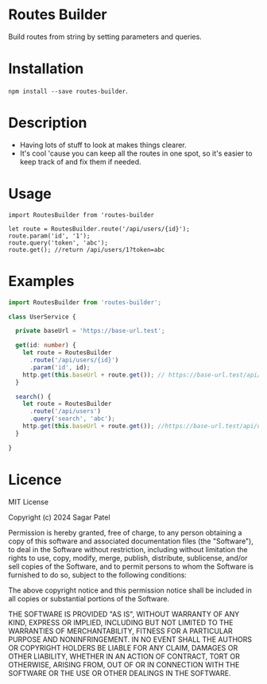 # Routes Builder

Build routes from string by setting parameters and queries.

# Installation
`npm install --save routes-builder`.

# Description

- Having lots of stuff to look at makes things clearer.
- It's cool 'cause you can keep all the routes in one spot, so it's easier to keep track of and fix them if needed.

# Usage

```
import RoutesBuilder from 'routes-builder

let route = RoutesBuilder.route('/api/users/{id}');
route.param('id', '1');
route.query('token', 'abc');
route.get(); //return /api/users/1?token=abc
```

# Examples

```typescript
import RoutesBuilder from 'routes-builder';

class UserService {

  private baseUrl = 'https://base-url.test';

  get(id: number) {
    let route = RoutesBuilder
      .route('/api/users/{id}')
      .param('id', id);
    http.get(this.baseUrl + route.get()); // https://base-url.test/api/users/1
  }

  search() {
    let route = RoutesBuilder
      .route('/api/users')
      .query('search', 'abc');
    http.get(this.baseUrl + route.get()); //https://base-url.test/api/users?search=abc
  }

}
```

# Licence

MIT License

Copyright (c) 2024 Sagar Patel

Permission is hereby granted, free of charge, to any person obtaining a copy
of this software and associated documentation files (the "Software"), to deal
in the Software without restriction, including without limitation the rights
to use, copy, modify, merge, publish, distribute, sublicense, and/or sell
copies of the Software, and to permit persons to whom the Software is
furnished to do so, subject to the following conditions:

The above copyright notice and this permission notice shall be included in all
copies or substantial portions of the Software.

THE SOFTWARE IS PROVIDED "AS IS", WITHOUT WARRANTY OF ANY KIND, EXPRESS OR
IMPLIED, INCLUDING BUT NOT LIMITED TO THE WARRANTIES OF MERCHANTABILITY,
FITNESS FOR A PARTICULAR PURPOSE AND NONINFRINGEMENT. IN NO EVENT SHALL THE
AUTHORS OR COPYRIGHT HOLDERS BE LIABLE FOR ANY CLAIM, DAMAGES OR OTHER
LIABILITY, WHETHER IN AN ACTION OF CONTRACT, TORT OR OTHERWISE, ARISING FROM,
OUT OF OR IN CONNECTION WITH THE SOFTWARE OR THE USE OR OTHER DEALINGS IN THE
SOFTWARE.
